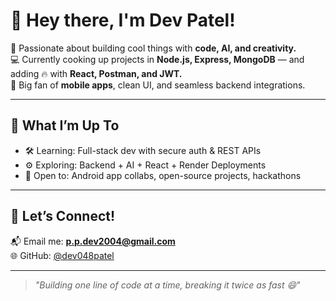 # 👋 Hey there, I'm Dev Patel!

🧠 Passionate about building cool things with **code, AI, and creativity.**  
💻 Currently cooking up projects in **Node.js, Express, MongoDB** — and adding 🔥 with **React, Postman, and JWT.**  
📱 Big fan of **mobile apps**, clean UI, and seamless backend integrations.

---

## 🚧 What I’m Up To

- 🛠 Learning: Full-stack dev with secure auth & REST APIs  
- ⚙️ Exploring: Backend + AI + React + Render Deployments  
- 🤝 Open to: Android app collabs, open-source projects, hackathons  

---

## 💌 Let’s Connect!

📬 Email me: **p.p.dev2004@gmail.com**  
🌐 GitHub: [@dev048patel](https://github.com/dev048patel)

---

> *"Building one line of code at a time, breaking it twice as fast 😄"*

